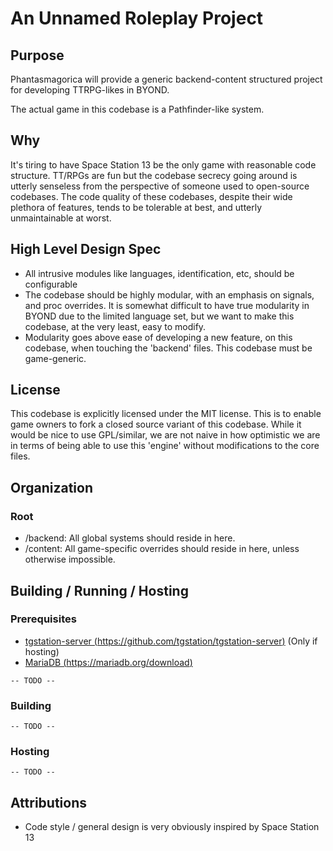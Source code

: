 # An Unnamed Roleplay Project

## Purpose

Phantasmagorica will provide a generic backend-content structured project for developing TTRPG-likes in BYOND.

The actual game in this codebase is a Pathfinder-like system.

## Why

It's tiring to have Space Station 13 be the only game with reasonable code structure. TT/RPGs are fun but the codebase secrecy going around is utterly senseless from the perspective of someone used to open-source codebases. The code quality of these codebases, despite their wide plethora of features, tends to be tolerable at best, and utterly unmaintainable at worst.

## High Level Design Spec

- All intrusive modules like languages, identification, etc, should be configurable
- The codebase should be highly modular, with an emphasis on signals, and proc overrides. It is somewhat difficult to have true modularity in BYOND due to the limited language set, but we want to make this codebase, at the very least, easy to modify.
- Modularity goes above ease of developing a new feature, on this codebase, when touching the 'backend' files. This codebase must be game-generic.

## License

This codebase is explicitly licensed under the MIT license. This is to enable game owners to fork a closed source variant of this codebase. While it would be nice to use GPL/similar, we are not naive in how optimistic we are in terms of being able to use this 'engine' without modifications to the core files.

## Organization

### Root

- /backend: All global systems should reside in here.
- /content: All game-specific overrides should reside in here, unless otherwise impossible.

## Building / Running / Hosting

### Prerequisites

- [tgstation-server (https://github.com/tgstation/tgstation-server)](https://github.com/tgstation/tgstation-server) (Only if hosting)
- [MariaDB (https://mariadb.org/download)](https://mariadb.org/download)

`-- TODO --`

### Building

`-- TODO --`

### Hosting

`-- TODO --`

## Attributions

- Code style / general design is very obviously inspired by Space Station 13
